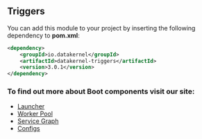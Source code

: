 ## Triggers

You can add this module to your project by inserting the following dependency to **pom.xml**:
```xml
<dependency>
    <groupId>io.datakernel</groupId>
    <artifactId>datakernel-triggers</artifactId>
    <version>3.0.1</version>
</dependency>
```

### To find out more about Boot components visit our site:
* [Launcher](https://datakernel.io/docs/core/launcher.html)
* [Worker Pool](https://datakernel.io/docs/core/worker-pool.html)
* [Service Graph](https://datakernel.io/docs/core/service-graph.html)
* [Configs](https://datakernel.io/docs/core/configs.html)